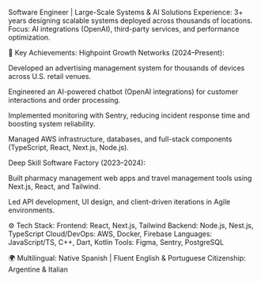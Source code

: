 Software Engineer | Large-Scale Systems & AI Solutions
Experience: 3+ years designing scalable systems deployed across thousands of locations.
Focus: AI integrations (OpenAI), third-party services, and performance optimization.

🚀 Key Achievements:
Highpoint Growth Networks (2024–Present):

Developed an advertising management system for thousands of devices across U.S. retail venues.

Engineered an AI-powered chatbot (OpenAI integrations) for customer interactions and order processing.

Implemented monitoring with Sentry, reducing incident response time and boosting system reliability.

Managed AWS infrastructure, databases, and full-stack components (TypeScript, React, Next.js, Node.js).

Deep Skill Software Factory (2023–2024):

Built pharmacy management web apps and travel management tools using Next.js, React, and Tailwind.

Led API development, UI design, and client-driven iterations in Agile environments.

⚙️ Tech Stack:
Frontend: React, Next.js, Tailwind
Backend: Node.js, Nest.js, TypeScript
Cloud/DevOps: AWS, Docker, Firebase
Languages: JavaScript/TS, C++, Dart, Kotlin
Tools: Figma, Sentry, PostgreSQL

🌍 Multilingual:
Native Spanish | Fluent English & Portuguese
Citizenship: Argentine & Italian

<!---
brunoosuna8/brunoosuna8 is a ✨ special ✨ repository because its `README.md` (this file) appears on your GitHub profile.
You can click the Preview link to take a look at your changes.
--->
